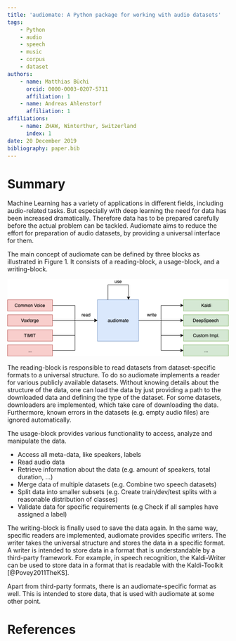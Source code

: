 ```yaml
---
title: 'audiomate: A Python package for working with audio datasets'
tags:
    - Python
    - audio
    - speech
    - music
    - corpus
    - dataset
authors:
    - name: Matthias Büchi
      orcid: 0000-0003-0207-5711
      affiliation: 1
    - name: Andreas Ahlenstorf
      affiliation: 1
affiliations:
    - name: ZHAW, Winterthur, Switzerland
      index: 1
date: 20 December 2019
bibliography: paper.bib
---
```


# Summary
Machine Learning has a variety of applications in different fields,
including audio-related tasks. But especially with deep learning the need for data has been increased dramatically.
Therefore data has to be prepared carefully before the actual problem can be tackled.
Audiomate aims to reduce the effort for preparation of audio datasets,
by providing a universal interface for them.

The main concept of audiomate can be defined by three blocks as illustrated in Figure 1.
It consists of a reading-block, a usage-block, and a writing-block.

![Concept of audiomate.](paper_fig.png)

The reading-block is responsible to read datasets from dataset-specific formats to a universal structure.
To do so audiomate implements a reader for various publicly available datasets.
Without knowing details about the structure of the data,
one can load the data by just providing a path to the downloaded data and defining the type of the dataset.
For some datasets, downloaders are implemented, which take care of downloading the data.
Furthermore, known errors in the datasets (e.g. empty audio files) are ignored automatically.

The usage-block provides various functionality to access, analyze and manipulate the data.

* Access all meta-data, like speakers, labels
* Read audio data
* Retrieve information about the data (e.g. amount of speakers, total duration, ...)
* Merge data of multiple datasets (e.g. Combine two speech datasets)
* Split data into smaller subsets (e.g. Create train/dev/test splits with a reasonable distribution of classes)
* Validate data for specific requirements (e.g Check if all samples have assigned a label)

The writing-block is finally used to save the data again.
In the same way, specific readers are implemented, audiomate provides specific writers.
The writer takes the universal structure and stores the data in a specific format.
A writer is intended to store data in a format that is understandable by a third-party framework.
For example, in speech recognition, the Kaldi-Writer can be used to store data
in a format that is readable with the Kaldi-Toolkit [@Povey2011TheKS].

Apart from third-party formats, there is an audiomate-specific format as well.
This is intended to store data, that is used with audiomate at some other point.

# References
